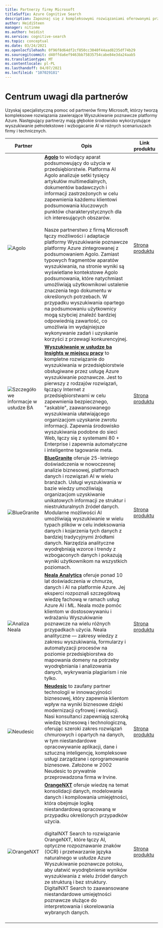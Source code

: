 ```yaml
---
title: Partnerzy firmy Microsoft
titleSuffix: Azure Cognitive Search
description: Zapoznaj się z kompleksowymi rozwiązaniami oferowanymi przez partnerów firmy Microsoft, które obejmują usługę Azure Wyszukiwanie poznawcze.
author: HeidiSteen
manager: nitinme
ms.author: heidist
ms.service: cognitive-search
ms.topic: conceptual
ms.date: 03/24/2021
ms.openlocfilehash: 0f96f8d64df2cf850cc3040f44aad8235df74b29
ms.sourcegitcommit: d40ffda6ef9463bb75835754cabe84e3da24aab5
ms.translationtype: MT
ms.contentlocale: pl-PL
ms.lasthandoff: 04/07/2021
ms.locfileid: "107029181"
---
```

# <a name="partner-spotlight"></a>Centrum uwagi dla partnerów

Uzyskaj specjalistyczną pomoc od partnerów firmy Microsoft, którzy tworzą kompleksowe rozwiązania zawierające Wyszukiwanie poznawcze platformy Azure. Następujący partnerzy mają głębokie środowisko wykorzystujące wyszukiwanie pełnotekstowe i wzbogacanie AI w różnych scenariuszach firmy i technicznych.

| Partner | Opis | Link produktu |
|---------|-------------|----------------------|
| ![Agolo](media/resource-partners/agolo-logo.png "Logo firmy Agolo") | [**Agolo**](https://www.agolo.com) to wiodący aparat podsumowujący do użycia w przedsiębiorstwie. Platforma AI Agolo analizuje setki tysięcy artykułów multimedialnych, dokumentów badawczych i informacji zastrzeżonych w celu zapewnienia każdemu klientowi podsumowania kluczowych punktów charakterystycznych dla ich interesujących obszarów. </br></br>Nasze partnerstwo z firmą Microsoft łączy możliwości i adaptacje platformy Wyszukiwanie poznawcze platformy Azure zintegrowanej z podsumowaniem Agolo. Zamiast typowych fragmentów aparatów wyszukiwania, na stronie wyniki są wyświetlane kontekstowe Agolo podsumowania, które natychmiast umożliwiają użytkownikowi ustalenie znaczenia tego dokumentu w określonych potrzebach. W przypadku wyszukiwania opartego na podsumowaniu użytkownicy mogą szybciej znaleźć bardziej odpowiednią zawartość, co umożliwia im wydajniejsze wykonywanie zadań i uzyskanie korzyści z przewagi konkurencyjnej. | [Strona produktu](https://www.agolo.com/microsoft-azure-cognitive-search ) |
| ![Szczegółowe informacje w usłudze BA](media/resource-partners/ba-insight-logo.png "Logo firmy w usłudze BA Insights") | [**Wyszukiwanie w usłudze ba Insights w miejscu pracy**](https://www.bainsight.com/azure-search/) to kompletne rozwiązanie do wyszukiwania w przedsiębiorstwie obsługiwane przez usługę Azure wyszukiwanie poznawcze. Jest to pierwszy z rodzajów rozwiązań, łączący Internet z przedsiębiorstwami w celu zapewnienia bezpiecznego, "askable", zaawansowanego wyszukiwania ułatwiającego organizacjom uzyskanie zwrotu informacji. Zapewnia środowisko wyszukiwania podobne do sieci Web, łączy się z systemami 80 + Enterprise i zapewnia automatyczne i inteligentne tagowanie meta. | [Strona produktu](https://www.bainsight.com/azure-search/) |
| ![BlueGranite](media/resource-partners/blue-granite-full-color.png "Logo firmy Blue Granite") | [**BlueGranite**](https://www.bluegranite.com/) oferuje 25-letniego doświadczenia w nowoczesnej analizie biznesowej, platformach danych i rozwiązań AI w wielu branżach. Usługi wyszukiwania w bazie wiedzy umożliwiają organizacjom uzyskiwanie unikatowych informacji ze struktur i niestrukturalnych źródeł danych. Modularne możliwości AI umożliwiają wyszukiwanie w wielu typach plików w celu indeksowania danych i kojarzenia tych danych z bardziej tradycyjnymi źródłami danych. Narzędzia analityczne wyodrębniają wzorce i trendy z wzbogaconych danych i pokazują wyniki użytkownikom na wszystkich poziomach. | [Strona produktu](https://www.bluegranite.com/knowledge-mining) |
| ![Analiza Neala](media/resource-partners/neal-analytics-logo.png "Logo firmy Neala Analytics") | [**Neala Analytics**](https://nealanalytics.com/) oferuje ponad 10 lat doświadczenia w chmurze, danych i AI na platformie Azure. Jej eksperci rozpoznali szczegółową wiedzę fachową w ramach usług Azure AI i ML. Neala może pomóc klientom w dostosowywaniu i wdrażaniu Wyszukiwanie poznawcze na wielu różnych przypadkach użycia. Neala analityczne — zakresy wiedzy z zakresu wyszukiwania, formularzy i automatyzacji procesów na poziomie przedsiębiorstwa do mapowania domeny na potrzeby wyodrębniania i analizowania danych, wykrywania plagiarism i nie tylko. | [Strona produktu](https://go.nealanalytics.com/cognitive-search)|
| ![Neudesic](media/resource-partners/neudesic-logo.png "Logo firmy Neudesic") | [**Neudesic**](https://www.neudesic.com/) to zaufany partner technologii w innowacyjności biznesowej, który zapewnia klientom wpływ na wyniki biznesowe dzięki modernizacji cyfrowej i ewolucji. Nasi konsultanci zapewniają szeroką wiedzę biznesową i technologiczną, oferując szeroki zakres rozwiązań chmurowych i opartych na danych, w tym niestandardowe opracowywanie aplikacji, dane i sztuczną inteligencję, kompleksowe usługi zarządzane i oprogramowanie biznesowe. Założone w 2002 Neudesic to prywatnie przeprowadzona firma w Irvine. | [Strona produktu](https://www.neudesic.com/services/digital-workplace/document-intelligence-platform-schedule-demo)|
| ![OrangeNXT](media/resource-partners/orangenxt-beldmerk-boven-160px.png "Logo firmy OrangeNXT") | [**OrangeNXT**](https://orangenxt.com/) oferuje wiedzę na temat konsolidacji danych, modelowania danych i kompilowania umiejętności, która obejmuje logikę niestandardową opracowaną w przypadku określonych przypadków użycia.</br></br>digitalNXT Search to rozwiązanie OrangeNXT, które łączy AI, optyczne rozpoznawanie znaków (OCR) i przetwarzanie języka naturalnego w usłudze Azure Wyszukiwanie poznawcze potoku, aby ułatwić wyodrębnienie wyników wyszukiwania z wielu źródeł danych ze strukturą i bez struktury. DigitalNXT Search to zaawansowane niestandardowe umiejętności poznawcze służące do interpretowania i skorelowania wybranych danych.</br></br>| [Strona produktu](https://orangenxt.com/solutions/digitalnxt/digitalnxt-search/)|